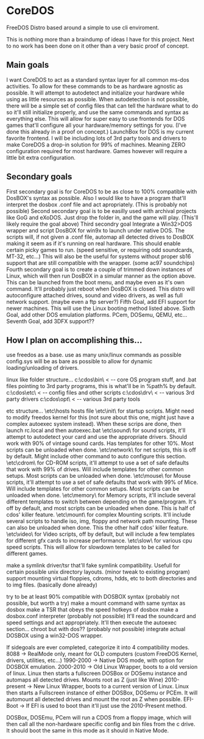 # CoreDOS
FreeDOS Distro based around a simple to use cli enviroment.

This is nothing more than a braindump of ideas I have for this project. Next to no work has been done on it other than a very basic proof of concept.

## Main goals
I want CoreDOS to act as a standard syntax layer for all common ms-dos activities. To allow for these commands to be as hardware agnostic as possible. It will attempt to autodetect and initialize your hardware while using as little resources as possible.
When autodetection is not possible, there will be a simple set of config files that can tell the hardware what to do so it'll still initialize properly, and use the same commands and syntax as everything else.
This will allow for super easy to use frontends for DOS games that'll configure all your hardware/memory settings for you. (I've done this already in a proof on concept.) LaunchBox for DOS is my current favorite frontend.
I will be including lots of 3rd party tools and drivers to make CoreDOS a drop-in solution for 99% of machines. Meaning ZERO configuration required for most hardware. Games however will require a little bit extra configuration.

## Secondary goals
First secondary goal is for CoreDOS to be as close to 100% compatible with DosBOX's syntax as possible. Also I would like to have a program that'll interpret the dosbox .conf file and act apropriately. (This is probably not possible)
Second secondary goal is to be easilly used with archival projects like GoG and eXoDOS. Just drop the folder in, and the game will play. (This'll likely require the goal above)
Third secondry goal Integrate a Win32>DOS wrapper and script DosBOX for win9x to launch under native DOS. The scripts will, if not given a .conf file, automap all detected drives to DosBOX making it seem as if it's running on real hardware. This should enable certain picky games to run. (speed sensitive, or requiring odd soundcards, MT-32, etc...) This will also be the useful for systems without proper sb16 support that are still compatible with the wrapper. (some ac97 soundchips)
Fourth secondary goal is to create a couple of trimmed down instances of Linux, which will then run DosBOX in a simular manner as the option above. This can be launched from the boot menu, and maybe even as it's own command. It'll probably just reboot when DosBOX is closed. This distro will autoconfigure attached drives, sound and video drivers, as well as full network support. (maybe even a ftp server?)
Fifth Goal, add EFI support for newer machines. This will use the Linux booting method listed above.
Sixth Goal, add other DOS emulation platforms. PCem, DOSemu, QEMU, etc...
Seventh Goal, add 3DFX support??

## How I plan on accomplishing this...
use freedos as a base.
use as many unix/linux commands as possible
config.sys will be as bare as possible to allow for dynamic loading/unloading of drivers.

linux like folder structure...
c:\cdos\bin\ < -- core OS program stuff, and .bat files pointing to 3rd party programs, this is what'll be in %path% by default.
c:\cdos\etc\ < -- config files and other scripts
c:\cdos\drv\ < -- various 3rd party drivers
c:\cdos\opt\ < -- various 3rd party tools

etc structure...
\etc\hosts hosts file
\etc\init\ for startup scripts. Might need to modify freedos kernel for this (not sure about this one, might just have a complex autoexec system instead). When these scrips are done, then launch rc.local and then autoexec.bat
\etc\sound\ for sound scripts, it'll attempt to autodetect your card and use the appropriate drivers. Should work with 90% of vintage sound cards. Has templates for other 10%. Most scripts can be unloaded when done.
\etc\network\ for net scripts, this is off by default. Might include other command to auto configure this section.
\etc\cdrom\ for CD-ROM scripts, it'll attempt to use a set of safe defaults that work with 99% of drives. Will include templates for other common setups. Most scripts can be unloaded when done.
\etc\mouse\ for Mouse scripts, it'll attempt to use a set of safe defaults that work with 99% of Mice. Will include templates for other common setups. Most scripts can be unloaded when done.
\etc\memory\ for Memory scripts, it'll include several different templates to switch between depending on the game/program. It's off by default, and most scripts can be unloaded when done. This is half of cdos' killer feature.
\etc\mount\ for complex Mounting scripts. It'll include several scripts to handle iso, img, floppy and network path mounting. These can also be unloaded when done. This the other half cdos' killer feature.
\etc\video\ for Video scripts, off by default, but will include a few templates for different gfx cards to increase performance.
\etc\slow\ for various cpu speed scripts. This will allow for slowdown templates to be called for different games.

make a symlink driver/tsr that'll fake symlink compatibility. Usefull for certain possible unix directory layouts. (minor tweak to existing program)
support mounting virtual floppies, cdroms, hdds, etc to both directories and to img files. (basically done already)

try to be at least 90% compatible with DOSBOX syntax (probably not possible, but worth a try)
make a mount command with same syntax as dosbox
make a TSR that obeys the speed hotkeys of dosbox
make a dosbox.conf interpreter (probably not possible) It'll read the soundcard and speed settings and act appropriately. It'll then execute the autoexec section...
chroot but with dos?? (probably not possible)
integrate actual DOSBOX using a win32-DOS wrapper.

If sidegoals are ever completed, categorize it into 4 compatibility modes.
8088 -> RealMode only, meant for OLD computers (custom FreeDOS Kernel, drivers, utilities, etc...)
1990-2000 -> Native DOS mode, with option for DOSBOX emulation.
2000-2010 -> Old Linux Wrapper, boots to a old version of linux. Linux then starts a fullscreen DOSBox or DOSemu instance and automaps all detected drives. Mounts root as Z (just like Wine)
2010-present -> New Linux Wrapper, boots to a current version of Linux. Linux then starts a Fullscreen instance of either DOSBox, DOSemu or PCEm. It will automount all detected drives and mount the root as Z when possible.
EFI-Boot -> If EFI is used to boot than it'll just use the 2010-Present method.

DOSBox, DOSEmu, PCem will run a CDOS from a floppy image, which will then call all the non-hardware specific config and bin files from the c drive. It should boot the same in this mode as it should in Native Mode.

